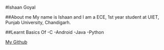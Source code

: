 #Ishaan Goyal

##About me
My name is Ishaan  and I am a ECE, 1st year student at UIET, Punjab University, Chandigarh.

##Learnt Basics Of
-C
-Android
-Java
-Python

[My Github](https://github.com/Ishaan0905)